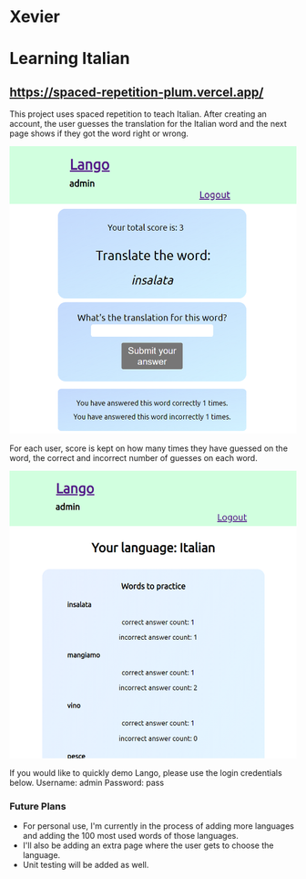 # Xevier
# Learning Italian


## https://spaced-repetition-plum.vercel.app/

This project uses spaced repetition to teach Italian. After creating an account, the user guesses the translation for the Italian word and the next page shows if they got the word right or wrong. 

<img src="public\images\spaced-rep.png" />

For each user, score is kept on how many times they have guessed on the word, the correct and incorrect number of guesses on each word.

<img src="public\images\home.png" />

If you would like to quickly demo Lango, please use the login credentials below.
Username: admin
Password: pass

### Future Plans
- For personal use, I'm currently in the process of adding more languages and adding the 100 most used words of those languages. 
- I'll also be adding an extra page where the user gets to choose the language. 
- Unit testing will be added as well.
